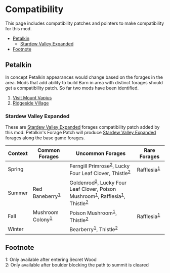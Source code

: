 # Compatibility

This page includes compatibility patches and pointers to make compatibility for this mod.

* [Petalkin](#petalkin)
  * [Stardew Valley Expanded](#stardew-valley-expanded)
* [Footnote](#footnote)

## Petalkin

In concept Petalkin appearances would change based on the forages in the area. Mods that add ability to build Barn in area with distinct forages should get a compatibility patch. So far two mods have been identified.

1. [Visit Mount Vapius](https://www.nexusmods.com/stardewvalley/mods/9600)
2. [Ridgeside Village](https://www.nexusmods.com/stardewvalley/mods/7286)

### Stardew Valley Expanded

These are [Stardew Valley Expanded](https://www.nexusmods.com/stardewvalley/mods/3753) forages compatibility patch added by this mod. Petalkin's Forage Patch will produce [Stardew Valley Expanded](https://www.nexusmods.com/stardewvalley/mods/3753) forages along the base game forages.

| Context | Common Forages | Uncommon Forages | Rare Forages |
| ------- | -------------- | ---------------- | ------------ |
| Spring | | Ferngill Primrose<sup>[2](#RailroadBoulderCleared)</sup>, Lucky Four Leaf Clover, Thistle<sup>[2](#RailroadBoulderCleared)</sup> | Rafflesia<sup>[1](#SecretWood)</sup> |
| Summer | Red Baneberry<sup>[1](#SecretWood) | Goldenrod<sup>[2](#RailroadBoulderCleared)</sup>, Lucky Four Leaf Clover, Poison Mushroom<sup>[1](#SecretWood)</sup>, Rafflesia<sup>[1](#SecretWood)</sup>, Thistle<sup>[2](#RailroadBoulderCleared)</sup> | |
| Fall | Mushroom Colony<sup>[1](#SecretWood)</sup> | Poison Mushroom<sup>[1](#SecretWood)</sup>, Thistle<sup>[2](#RailroadBoulderCleared)</sup> | Rafflesia<sup>[1](#SecretWood)</sup> |
| Winter | | Bearberry<sup>[1](#SecretWood)</sup>, Thistle<sup>[2](#RailroadBoulderCleared)</sup> | |

## Footnote
<a name="SecretWood">1</a>: Only available after entering Secret Wood<br>
<a name="RailroadBoulderCleared">2</a>: Only available after boulder blocking the path to summit is cleared<br>
